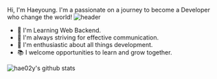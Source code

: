 
Hi, I'm Haeyoung. I'm a passionate on a journey to become a Developer who change the world!
![header](https://capsule-render.vercel.app/api?type=rect&color=gradient&height=1)
- 🌱 I'm Learning Web Backend.
- 💬 I'm always striving for effective communication.
- 🚀 I'm enthusiastic about all things development.
- 📚 I welcome opportunities to learn and grow together.

![hae02y's github stats](https://github-readme-stats.vercel.app/api?username=hae02y&show_icons=true)

